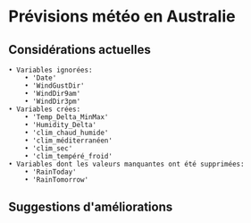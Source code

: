 # Prévisions météo en Australie

## Considérations actuelles
	• Variables ignorées: 
        • 'Date'
        • 'WindGustDir'
        • 'WindDir9am'
        • 'WindDir3pm'
	• Variables crées: 
        • 'Temp_Delta_MinMax'
        • 'Humidity_Delta'
        • 'clim_chaud_humide'
        • 'clim_méditerranéen'
        • 'clim_sec'
        • 'clim_tempéré_froid'
	• Variables dont les valeurs manquantes ont été supprimées:
        • 'RainToday'
        • 'RainTomorrow'

## Suggestions d'améliorations
